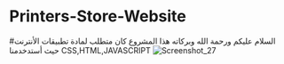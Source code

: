 # Printers-Store-Website
#السلام عليكم ورحمة الله وبركاته
هذا المشروع كان متطلب لمادة تطبيقات الأنترنت حيث أستدخدمنا CSS,HTML,JAVASCRIPT
![Screenshot_27](https://user-images.githubusercontent.com/100561374/155955433-a9db7bc3-d13f-4bb2-a279-e6dada15d4cf.png)
